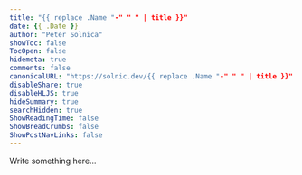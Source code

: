 ```yaml
---
title: "{{ replace .Name "-" " " | title }}"
date: {{ .Date }}
author: "Peter Solnica"
showToc: false
TocOpen: false
hidemeta: true
comments: false
canonicalURL: "https://solnic.dev/{{ replace .Name "-" " " | title }}"
disableShare: true
disableHLJS: true
hideSummary: true
searchHidden: true
ShowReadingTime: false
ShowBreadCrumbs: false
ShowPostNavLinks: false
---
```


Write something here...
